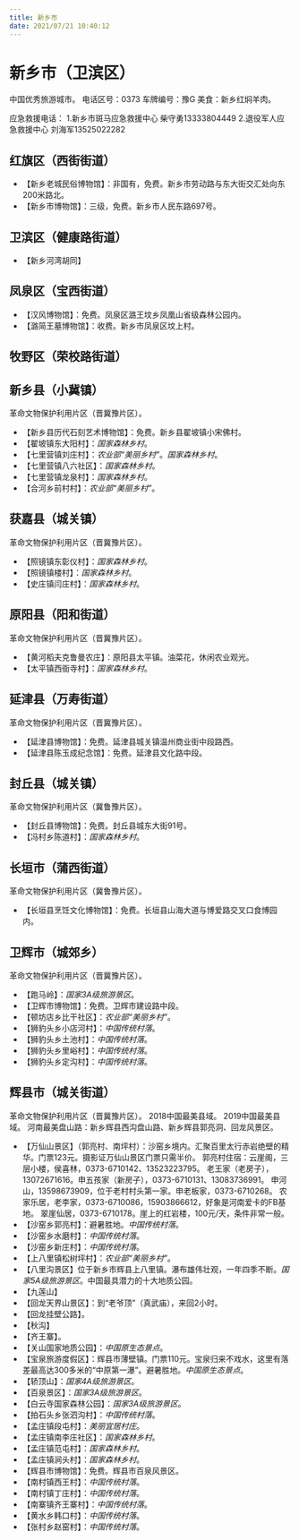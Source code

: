 ```yaml
---
title: 新乡市
date: 2021/07/21 10:40:12
---
```


# 新乡市（卫滨区）
中国优秀旅游城市。
电话区号：0373
车牌编号：豫G
美食：新乡红焖羊肉。

应急救援电话：
1.新乡市斑马应急救援中心 柴守勇13333804449
2.退役军人应急救援中心 刘海军13525022282

## 红旗区（西街街道）
* 【新乡老城民俗博物馆】：非国有，免费。新乡市劳动路与东大街交汇处向东200米路北。
* 【新乡市博物馆】：三级，免费。新乡市人民东路697号。
## 卫滨区（健康路街道）
* 【新乡河湾胡同】
## 凤泉区（宝西街道）
* 【汉风博物馆】：免费。凤泉区潞王坟乡凤凰山省级森林公园内。
* 【潞简王墓博物馆】：收费。新乡市凤泉区坟上村。
## 牧野区（荣校路街道）
## 新乡县（小冀镇）
革命文物保护利用片区（晋冀豫片区）。
* 【新乡县历代石刻艺术博物馆】：免费。新乡县翟坡镇小宋佛村。
* 【翟坡镇东大阳村】：*国家森林乡村*。
* 【七里营镇刘庄村】：*农业部“美丽乡村”*。*国家森林乡村*。
* 【七里营镇八六社区】：*国家森林乡村*。
* 【七里营镇龙泉村】：*国家森林乡村*。
* 【合河乡前村村】：*农业部“美丽乡村”*。
## 获嘉县（城关镇）
革命文物保护利用片区（晋冀豫片区）。
* 【照镜镇东彰仪村】：*国家森林乡村*。
* 【照镜镇楼村】：*国家森林乡村*。
* 【史庄镇闫庄村】：*国家森林乡村*。
## 原阳县（阳和街道）
革命文物保护利用片区（晋冀豫片区）。
* 【黄河稻夫克鲁曼农庄】：原阳县太平镇。油菜花，休闲农业观光。
* 【太平镇西衙寺村】：*国家森林乡村*。
## 延津县（万寿街道）
革命文物保护利用片区（晋冀豫片区）。
* 【延津县博物馆】：免费。延津县城关镇温州商业街中段路西。
* 【延津县陈玉成纪念馆】：免费。延津县文化路中段。
## 封丘县（城关镇）
革命文物保护利用片区（冀鲁豫片区）。
* 【封丘县博物馆】：免费。封丘县城东大街91号。
* 【冯村乡陈道村】：*国家森林乡村*。
## 长垣市（蒲西街道）
革命文物保护利用片区（冀鲁豫片区）。
* 【长垣县烹饪文化博物馆】：免费。长垣县山海大道与博爱路交叉口食博园内。
## 卫辉市（城郊乡）
革命文物保护利用片区（晋冀豫片区）。
* 【跑马岭】：*国家3A级旅游景区*。
* 【卫辉市博物馆】：免费。卫辉市建设路中段。
* 【顿坊店乡比干社区】：*农业部“美丽乡村”*。
* 【狮豹头乡小店河村】：*中国传统村落*。
* 【狮豹头乡土池村】：*中国传统村落*。
* 【狮豹头乡里峪村】：*中国传统村落*。
* 【狮豹头乡定沟村】：*中国传统村落*。
## 辉县市（城关街道）
革命文物保护利用片区（晋冀豫片区）。
2018中国最美县域。
2019中国最美县域。
河南最美盘山路：新乡辉县西沟盘山路、新乡辉县郭亮洞、回龙风景区。
* 【万仙山景区】（郭亮村、南坪村）：沙窑乡境内。汇聚百里太行赤岩绝壁的精华。门票123元。摄影证万仙山景区门票只需半价。
郭亮村住宿：云崖阁，三层小楼，侯喜林，0373-6710142、13523223795。
老王家（老房子），13072671616。申五孩家（新房子），0373-6710131、13083736991。
申河山，13598673909，位于老村村头第一家。申老板家，0373-6710268。
农家乐居，老李家，0373-6710086，15903866612，好象是河南爱卡的FB基地。
翠崖仙居，0373-6710178。崖上的红岩楼，100元/天，条件非常一般。
* 【沙窑乡郭亮村】：避暑胜地。*中国传统村落*。
* 【沙窑乡水磨村】：*中国传统村落*。
* 【沙窑乡新庄村】：*中国传统村落*。
* 【上八里镇松树坪村】：*农业部“美丽乡村”*。
* 【八里沟景区】位于新乡市辉县上八里镇。瀑布雄伟壮观，一年四季不断。*国家5A级旅游景区*。中国最具潜力的十大地质公园。
* 【九莲山】
* 【回龙天界山景区】：到“老爷顶”（真武庙），来回2小时。
* 【回龙挂壁公路】。
* 【秋沟】
* 【齐王寨】。
* 【关山国家地质公园】：*中国原生态景点*。
* 【宝泉旅游度假区】：辉县市薄壁镇。门票110元。宝泉归来不戏水，这里有落差最高达300多米的“中原第一瀑”。避暑胜地。*中国原生态景点*。
* 【轿顶山】：*国家4A级旅游景区*。
* 【百泉景区】：*国家3A级旅游景区*。
* 【白云寺国家森林公园】：*国家3A级旅游景区*。
* 【拍石头乡张泗沟村】：*中国传统村落*。
* 【孟庄镇段屯村】：*美丽宜居村庄*。
* 【孟庄镇南李庄社区】：*国家森林乡村*。
* 【孟庄镇范屯村】：*国家森林乡村*。
* 【孟庄镇涧头村】：*国家森林乡村*。
* 【辉县市博物馆】：免费。辉县市百泉风景区。
* 【南村镇西王村】：*中国传统村落*。
* 【南村镇丁庄村】：*中国传统村落*。
* 【南寨镇齐王寨村】：*中国传统村落*。
* 【黄水乡韩口村】：*中国传统村落*。
* 【张村乡赵窑村】：*中国传统村落*。

